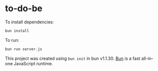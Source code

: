 # to-do-be

To install dependencies:

```bash
bun install
```

To run:

```bash
bun run server.js
```

This project was created using `bun init` in bun v1.1.30. [Bun](https://bun.sh) is a fast all-in-one JavaScript runtime.
